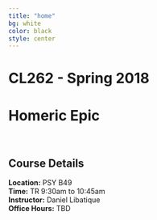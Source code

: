 ```yaml
---
title: "home"
bg: white
color: black
style: center
---
```


# CL262 - Spring 2018
# Homeric Epic

<br />

## Course Details
**Location:** PSY B49  
**Time:** TR 9:30am to 10:45am  
**Instructor:** Daniel Libatique  
**Office Hours:** TBD